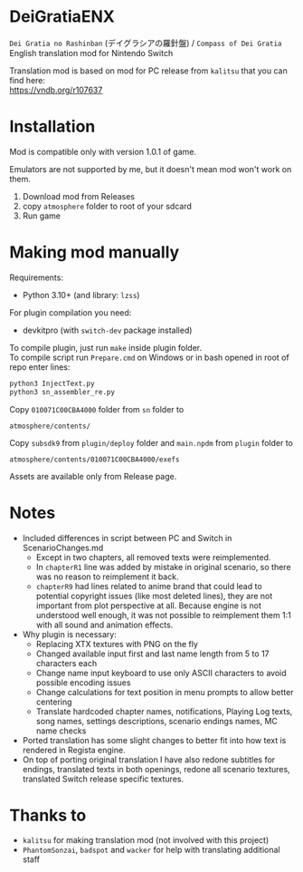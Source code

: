 # DeiGratiaENX
`Dei Gratia no Rashinban` (デイグラシアの羅針盤) / `Compass of Dei Gratia` English translation mod for Nintendo Switch

Translation mod is based on mod for PC release from `kalitsu` that you can find here:<br>
https://vndb.org/r107637

# Installation

Mod is compatible only with version 1.0.1 of game.

Emulators are not supported by me, but it doesn't mean mod won't work on them.

1. Download mod from Releases
2. copy `atmosphere` folder to root of your sdcard
3. Run game

# Making mod manually

Requirements:
- Python 3.10+ (and library: `lzss`)

For plugin compilation you need:
- devkitpro (with `switch-dev` package installed)

To compile plugin, just run `make` inside plugin folder.<br>
To compile script run `Prepare.cmd` on Windows or in bash opened in root of repo enter lines:
```cmd
python3 InjectText.py 
python3 sn_assembler_re.py
```

Copy `010071C00CBA4000` folder from `sn` folder to 
```
atmosphere/contents/
```
Copy `subsdk9` from `plugin/deploy` folder and `main.npdm` from `plugin` folder to
```
atmosphere/contents/010071C00CBA4000/exefs
```

Assets are available only from Release page.

# Notes
- Included differences in script between PC and Switch in ScenarioChanges.md
    - Except in two chapters, all removed texts were reimplemented. 
    - In `chapterR1` line was added by mistake in original scenario, so there was no reason to reimplement it back. 
    - `chapterR9` had lines related to anime brand that could lead to potential copyright issues (like most deleted lines), they are not important from plot perspective at all. Because engine is not understood well enough, it was not possible to reimplement them 1:1 with all sound and animation effects.
- Why plugin is necessary:
    - Replacing XTX textures with PNG on the fly
    - Changed available input first and last name length from 5 to 17 characters each
    - Change name input keyboard to use only ASCII characters to avoid possible encoding issues
    - Change calculations for text position in menu prompts to allow better centering
    - Translate hardcoded chapter names, notifications, Playing Log texts, song names, settings descriptions, scenario endings names, MC name checks
- Ported translation has some slight changes to better fit into how text is rendered in Regista engine. 
- On top of porting original translation I have also redone subtitles for endings, translated texts in both openings, redone all scenario textures, translated Switch release specific textures.

# Thanks to
- `kalitsu` for making translation mod (not involved with this project)
- `PhantomSonzai`, `badspot` and `wacker` for help with translating additional staff
